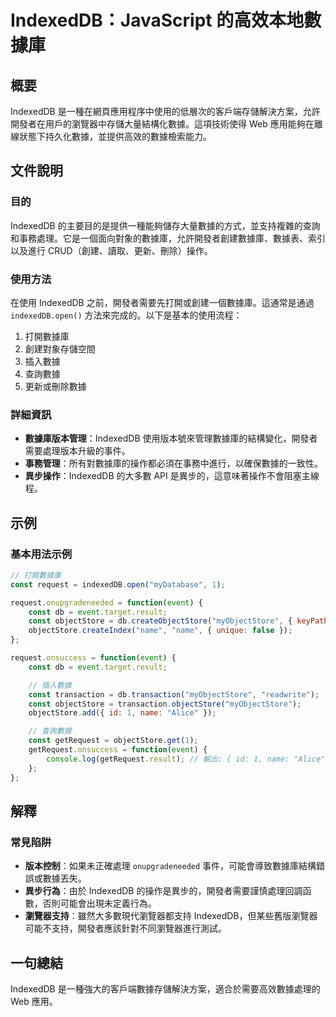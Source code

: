 <!--
Meta Description: # IndexedDB：JavaScript 的高效本地數據庫 ## 概要 IndexedDB 是一種在網頁應用程序中使用的低層次的客戶端存儲解決方案，允許開發者在用戶的瀏覽器中存儲大量結構化數據。這項技術使得 Web 應用能夠在離線狀態下持久化數據，並提供高效的數據檢索能力。 ## 文件說明 ##...
Meta Keywords: indexeddb, const, objectstore, event, name
-->

# IndexedDB：JavaScript 的高效本地數據庫

## 概要
IndexedDB 是一種在網頁應用程序中使用的低層次的客戶端存儲解決方案，允許開發者在用戶的瀏覽器中存儲大量結構化數據。這項技術使得 Web 應用能夠在離線狀態下持久化數據，並提供高效的數據檢索能力。

## 文件說明
### 目的
IndexedDB 的主要目的是提供一種能夠儲存大量數據的方式，並支持複雜的查詢和事務處理。它是一個面向對象的數據庫，允許開發者創建數據庫、數據表、索引以及進行 CRUD（創建、讀取、更新、刪除）操作。

### 使用方法
在使用 IndexedDB 之前，開發者需要先打開或創建一個數據庫。這通常是通過 `indexedDB.open()` 方法來完成的。以下是基本的使用流程：

1. 打開數據庫
2. 創建對象存儲空間
3. 插入數據
4. 查詢數據
5. 更新或刪除數據

### 詳細資訊
- **數據庫版本管理**：IndexedDB 使用版本號來管理數據庫的結構變化，開發者需要處理版本升級的事件。
- **事務管理**：所有對數據庫的操作都必須在事務中進行，以確保數據的一致性。
- **異步操作**：IndexedDB 的大多數 API 是異步的，這意味著操作不會阻塞主線程。

## 示例
### 基本用法示例
```javascript
// 打開數據庫
const request = indexedDB.open("myDatabase", 1);

request.onupgradeneeded = function(event) {
    const db = event.target.result;
    const objectStore = db.createObjectStore("myObjectStore", { keyPath: "id" });
    objectStore.createIndex("name", "name", { unique: false });
};

request.onsuccess = function(event) {
    const db = event.target.result;

    // 插入數據
    const transaction = db.transaction("myObjectStore", "readwrite");
    const objectStore = transaction.objectStore("myObjectStore");
    objectStore.add({ id: 1, name: "Alice" });

    // 查詢數據
    const getRequest = objectStore.get(1);
    getRequest.onsuccess = function(event) {
        console.log(getRequest.result); // 輸出: { id: 1, name: "Alice" }
    };
};
```

## 解釋
### 常見陷阱
- **版本控制**：如果未正確處理 `onupgradeneeded` 事件，可能會導致數據庫結構錯誤或數據丟失。
- **異步行為**：由於 IndexedDB 的操作是異步的，開發者需要謹慎處理回調函數，否則可能會出現未定義行為。
- **瀏覽器支持**：雖然大多數現代瀏覽器都支持 IndexedDB，但某些舊版瀏覽器可能不支持，開發者應該針對不同瀏覽器進行測試。

## 一句總結
IndexedDB 是一種強大的客戶端數據存儲解決方案，適合於需要高效數據處理的 Web 應用。